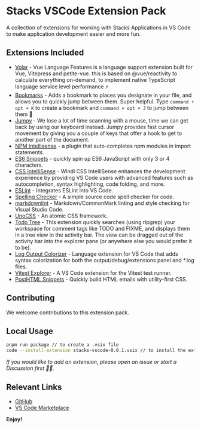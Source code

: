 # Stacks VSCode Extension Pack

A collection of extensions for working with Stacks Applications in VS Code to make application development easier and more fun.

## Extensions Included

- [Volar](https://marketplace.visualstudio.com/items?itemName=Vue.volar) - Vue Language Features is a language support extension built for Vue, Vitepress and petite-vue. this is based on @vue/reactivity to calculate everything on-demand, to implement native TypeScript language service level performance ⚡
- [Bookmarks](https://marketplace.visualstudio.com/items?itemName=alefragnani.Bookmarks) - Adds a bookmark to places you designate in your file, and allows you to quickly jump between them. Super helpful. Type `command + opt + K` to create a bookmark and `command + opt + J` to jump between them 🔖
- [Jumpy](https://marketplace.visualstudio.com/items?itemName=wmaurer.vscode-jumpy) - We lose a lot of time scanning with a mouse, time we can get back by using our keyboard instead. Jumpy provides fast cursor movement by giving you a couple of keys that offer a hook to get to another part of the document.
- [NPM Intellisense](https://marketplace.visualstudio.com/items?itemName=christian-kohler.npm-intellisense) - a plugin that auto-completes npm modules in import statements.
- [ES6 Snippets](https://marketplace.visualstudio.com/items?itemName=xabikos.JavaScriptSnippets) - quickly spin up ES6 JavaScript with only 3 or 4 characters.
- [CSS IntelliSense](https://marketplace.visualstudio.com/items?itemName=voorjaar.windicss-intellisense) - Windi CSS IntelliSense enhances the development experience by providing VS Code users with advanced features such as autocompletion, syntax highlighting, code folding, and more.
- [ESLint](https://marketplace.visualstudio.com/items?itemName=dbaeumer.vscode-eslint) - Integrates ESLint into VS Code.
- [Spelling Checker](https://marketplace.visualstudio.com/items?itemName=streetsidesoftware.code-spell-checker) - A simple source code spell checker for code.
- [markdownlint](https://marketplace.visualstudio.com/items?itemName=DavidAnson.vscode-markdownlint) - Markdown/CommonMark linting and style checking for Visual Studio Code.
- [UnoCSS](https://marketplace.visualstudio.com/items?itemName=antfu.unocss) - An atomic CSS framework.
- [Todo Tree](https://marketplace.visualstudio.com/items?itemName=Gruntfuggly.todo-tree) - This extension quickly searches (using ripgrep) your workspace for comment tags like TODO and FIXME, and displays them in a tree view in the activity bar. The view can be dragged out of the activity bar into the explorer pane (or anywhere else you would prefer it to be).
- [Log Output Colorizer](https://marketplace.visualstudio.com/items?itemName=IBM.output-colorizer) - Language extension for VS Code that adds syntax colorization for both the output/debug/extensions panel and *.log files.
- [Vitest Explorer](https://marketplace.visualstudio.com/items?itemName=antfu.vitest-explorer) - A VS Code extension for the Vitest test runner.
- [PostHTML Snippets](https://marketplace.visualstudio.com/items?itemName=cossssmin.posthtml) - Quickly build HTML emails with utility-first CSS.

## Contributing

We welcome contributions to this extension pack.

## Local Usage

```bash
pnpm run package // to create a .vsix file
code --install-extension stacks-vscode-0.0.1.vsix // to install the extension locally
```

_If you would like to add an extension, please open an issue or start a Discussion first 🙏🏼._

## Relevant Links

- [GitHub](https://github.com/stacks/stacks)
- [VS Code Marketplace](https://marketplace.visualstudio.com/items?itemName=stacks.stacks)

**Enjoy!**
